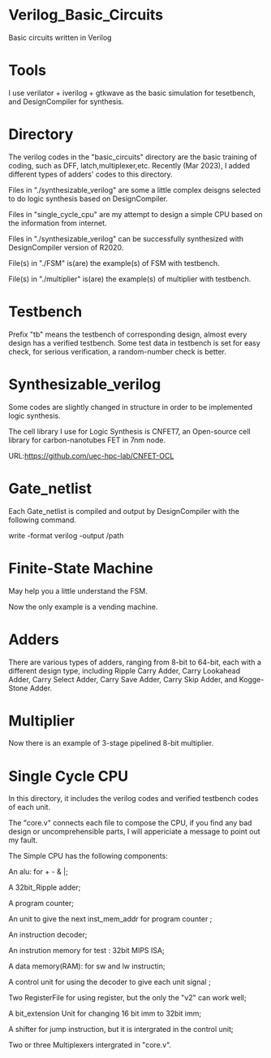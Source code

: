 # Verilog_Basic_Circuits
Basic circuits written in Verilog

# Tools
I use verilator + iverilog + gtkwave as the basic simulation for tesetbench, and DesignCompiler for synthesis.

# Directory 
The verilog codes in the "basic_circuits" directory are the basic training of coding, such as DFF, latch,multiplexer,etc. Recently (Mar 2023), I added different types of adders' codes to this directory.

Files in "./synthesizable_verilog" are some a little complex deisgns selected to do logic synthesis based on DesignCompiler.

Files in  "single_cycle_cpu" are  my attempt to design a simple CPU based on the information from internet. 

Files in "./synthesizable_verilog" can be successfully synthesized with DesignCompiler version of R2020.

File(s) in "./FSM"  is(are) the example(s) of FSM with testbench.

File(s) in "./multiplier"  is(are) the example(s) of multiplier with testbench.


# Testbench 
Prefix "tb" means the testbench of corresponding design, almost every design has a verified testbench. Some test data in testbench is set for easy check, for serious verification, a random-number check is better.

# Synthesizable_verilog

Some codes are slightly changed in structure in order to be implemented logic synthesis.

The cell library I use for Logic Synthesis is CNFET7, an Open-source cell library for carbon-nanotubes FET in 7nm node.

URL:https://github.com/uec-hpc-lab/CNFET-OCL

# Gate_netlist

Each Gate_netlist is compiled and output by DesignCompiler with the following command.

write -format verilog -output /path

# Finite-State Machine

May help you a little understand the FSM.

Now the only example is a vending machine.

# Adders

There are various types of adders, ranging from 8-bit to 64-bit, each with a different design type, including Ripple Carry Adder, Carry Lookahead Adder, Carry Select Adder, Carry Save Adder, Carry Skip Adder, and Kogge-Stone Adder.


# Multiplier

Now there is an example of 3-stage pipelined 8-bit multiplier.

# Single Cycle CPU

In this directory, it includes the verilog codes and verified testbench codes of each unit.

The "core.v" connects each file to compose the CPU, if you find any bad design or uncomprehensible parts, I will appericiate a message to point out my fault.

The Simple CPU has the following components:

An alu: for  + - & |;

A 32bit_Ripple adder;

A program counter;

An unit to give the next inst_mem_addr for program counter ;

An instruction decoder;

An instrution memory for test : 32bit MIPS ISA;

A data memory(RAM): for sw and lw instructin;

A control unit for using the decoder to give each unit signal ;

Two RegisterFile for using register, but the only the "v2" can work well;

A bit_extension Unit for changing 16 bit imm to 32bit imm;

A shifter for jump instruction, but it is intergrated in the control unit;

Two or three Multiplexers intergrated in "core.v".







